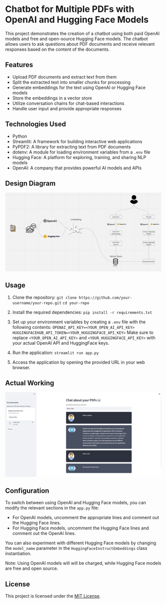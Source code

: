 # Chatbot for Multiple PDFs with OpenAI and Hugging Face Models

This project demonstrates the creation of a chatbot using both paid OpenAI models and free and open-source Hugging Face models. 
The chatbot allows users to ask questions about PDF documents and receive relevant responses based on the content of the documents.

## Features

- Upload PDF documents and extract text from them
- Split the extracted text into smaller chunks for processing
- Generate embeddings for the text using OpenAI or Hugging Face models
- Store the embeddings in a vector store
- Utilize conversation chains for chat-based interactions
- Handle user input and provide appropriate responses

## Technologies Used

- Python
- Streamlit: A framework for building interactive web applications
- PyPDF2: A library for extracting text from PDF documents
- dotenv: A module for loading environment variables from a `.env` file
- Hugging Face: A platform for exploring, training, and sharing NLP models
- OpenAI: A company that provides powerful AI models and APIs


## Design Diagram
![Design Diagram](design-diagram.png)



## Usage

1. Clone the repository:
   `git clone https://github.com/your-username/your-repo.git`
   `cd your-repo`
   
2. Install the required dependencies:
   `pip install -r requirements.txt`

3. Set up your environment variables by creating a `.env` file with the following contents:
   `OPENAI_API_KEY=<YOUR_OPEN_AI_API_KEY>`
   `HUGGINGFACEHUB_API_TOKEN=<YOUR_HUGGINGFACE_API_KEY>`
   Make sure to replace `<YOUR_OPEN_AI_API_KEY>` and `<YOUR_HUGGINGFACE_API_KEY>` with your actual OpenAI API and HuggingFace keys.

4. Run the application:
   `streamlit run app.py`

5. Access the application by opening the provided URL in your web browser.

## Actual Working

![Actual Working](chatbot.png)

## Configuration

To switch between using OpenAI and Hugging Face models, you can modify the relevant sections in the `app.py` file:

- For OpenAI models, uncomment the appropriate lines and comment out the Hugging Face lines.
- For Hugging Face models, uncomment the Hugging Face lines and comment out the OpenAI lines.

You can also experiment with different Hugging Face models by changing the `model_name` parameter in the `HuggingFaceInstructEmbeddings` class instantiation.

Note: Using OpenAI models will will be charged, while Hugging Face models are free and open source.

## License

This project is licensed under the [MIT License](LICENSE).














